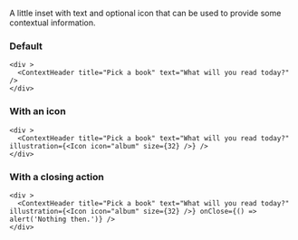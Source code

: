 A little inset with text and optional icon that can be used to provide some contextual information.

### Default

```
<div >
  <ContextHeader title="Pick a book" text="What will you read today?" />
</div>
```

### With an icon

```
<div >
  <ContextHeader title="Pick a book" text="What will you read today?" illustration={<Icon icon="album" size={32} />} />
</div>
```

### With a closing action

```
<div >
  <ContextHeader title="Pick a book" text="What will you read today?" illustration={<Icon icon="album" size={32} />} onClose={() => alert('Nothing then.')} />
</div>
```
